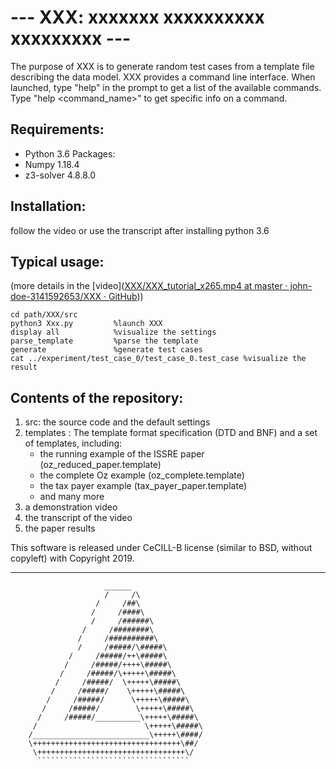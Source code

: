 --- XXX: xxxxxxx xxxxxxxxxx xxxxxxxxx ---
===============================

The purpose of XXX is to generate random test cases from a template file describing the data model. XXX provides a command line interface. When launched, type "help" in the prompt to get a list of the available commands.
Type "help <command_name>" to get specific info on a command.


Requirements:
-----------
 * Python 3.6
Packages:
 * Numpy 1.18.4
 * z3-solver 4.8.8.0

Installation:
-----------
 follow the video or use the transcript after installing python 3.6
 
 
 Typical usage: 
-----------
 (more details in the [video]([XXX/XXX_tutorial_x265.mp4 at master · john-doe-3141592653/XXX · GitHub](https://github.com/john-doe-3141592653/XXX/blob/master/XXX_tutorial_x265.mp4)))
 

```
cd path/XXX/src
python3 Xxx.py         %launch XXX
display all            %visualize the settings
parse_template         %parse the template
generate               %generate test cases
cat ../experiment/test_case_0/test_case_0.test_case %visualize the result
```

Contents of the repository:
-----------

 1. src: the source code and the default settings
 2. templates : The template format specification (DTD and BNF) and a set of
 templates, including:
 	* the running example of the ISSRE paper (oz_reduced_paper.template)
 	* the complete Oz example (oz_complete.template)
 	* the tax payer example (tax_payer_paper.template)
 	* and many more
 3. a demonstration video
 4. the transcript of the video
 5. the paper results
 
 
This software is released under CeCILL-B license (similar to BSD, without copyleft) 
with Copyright 2019.
 ______
 
		                 ______			
	        	         /     /\
		               /     /##\
		              /     /####\
	        	      /     /######\
		            /     /########\
		           /     /##########\
	        	   /     /#####/\#####\
		         /     /#####/++\#####\
		        /     /#####/++++\#####\
		       /     /#####/\+++++\#####\
		      /     /#####/  \+++++\#####\
		     /     /#####/    \+++++\#####\
		    /     /#####/      \+++++\#####\		
		   /     /#####/        \+++++\#####\
		  /     /#####/__________\+++++\#####\
		 /                        \+++++\#####\
		/__________________________\+++++\####/
		\+++++++++++++++++++++++++++++++++\##/
		 \+++++++++++++++++++++++++++++++++\/
		  ``````````````````````````````````


